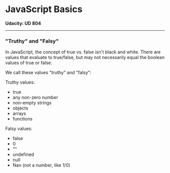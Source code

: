 # JavaScript Basics

**Udacity: UD 804**

---

### "Truthy" and "Falsy"

In JavaScript, the concept of true vs. false isn't black and white. There are values that evaluate to true/false, but may not necessarily equal the boolean values of true or false.

We call these values "truthy" and "falsy":

Truthy values:

* true
* any non-zero number
* non-empty strings
* objects
* arrays
* functions

Falsy values:

* false
* 0
* ""
* undefined
* null
* Nan (not a number, like 1/0)